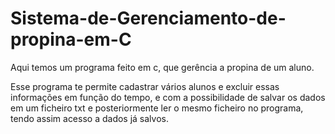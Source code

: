 # Sistema-de-Gerenciamento-de-propina-em-C

Aqui temos um programa feito em c, que gerência a propina de um aluno.

Esse programa te permite cadastrar vários alunos e excluir essas informações em função do tempo, 
e com a possibilidade de salvar os dados em um ficheiro txt e posteriormente ler o mesmo ficheiro no programa, 
tendo assim acesso a dados já salvos. 
